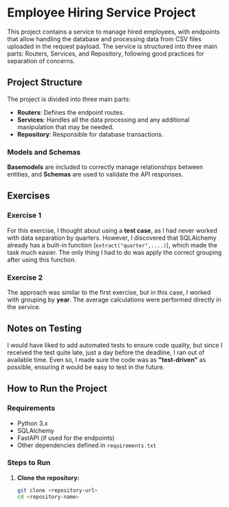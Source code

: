 # Employee Hiring Service Project

This project contains a service to manage hired employees, with endpoints that allow handling the database and processing data from CSV files uploaded in the request payload. The service is structured into three main parts: Routers, Services, and Repository, following good practices for separation of concerns.

## Project Structure

The project is divided into three main parts:

- **Routers**: Defines the endpoint routes.
- **Services**: Handles all the data processing and any additional manipulation that may be needed.
- **Repository**: Responsible for database transactions.

### Models and Schemas

**Basemodels** are included to correctly manage relationships between entities, and **Schemas** are used to validate the API responses.

## Exercises

### Exercise 1

For this exercise, I thought about using a **test case**, as I had never worked with data separation by quarters. However, I discovered that SQLAlchemy already has a built-in function (`extract("quarter",....)`), which made the task much easier. The only thing I had to do was apply the correct grouping after using this function.

### Exercise 2

The approach was similar to the first exercise, but in this case, I worked with grouping by **year**. The average calculations were performed directly in the service.

## Notes on Testing

I would have liked to add automated tests to ensure code quality, but since I received the test quite late, just a day before the deadline, I ran out of available time. Even so, I made sure the code was as **"test-driven"** as possible, ensuring it would be easy to test in the future.

## How to Run the Project

### Requirements

- Python 3.x
- SQLAlchemy
- FastAPI (if used for the endpoints)
- Other dependencies defined in `requirements.txt`

### Steps to Run

1. **Clone the repository:**

   ```bash
   git clone <repository-url>
   cd <repository-name>

